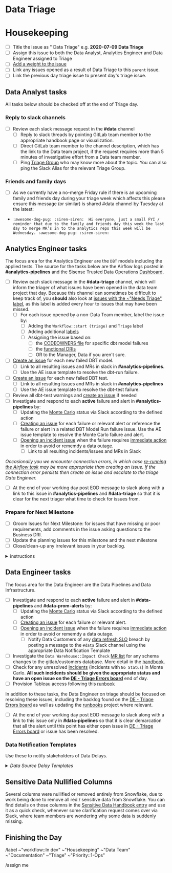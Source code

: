 # Data Triage

<!--
Please complete all items. Ask questions in the #data slack channel
--->

# Housekeeping
* [ ] Title the issue as "<ISO date> Data Triage" e.g. **2020-07-09 Data Triage**
* [ ] Assign this issue to both the Data Analyst, Analytics Engineer and Data Engineer assigned to Triage
* [ ] [Add a weight to the issue](https://about.gitlab.com/handbook/business-ops/data-team/how-we-work/#issue-pointing)
* [ ] Link any issues opened as a result of Data Triage to this `parent` issue.
* [ ] Link the previous day triage issue to present day's triage issue.
## Data Analyst tasks
All tasks below should be checked off at the end of Triage day.

### Reply to slack channels
* [ ] Review each slack message request in the **#data** channel
    - [ ] Reply to slack threads by pointing GitLab team member to the appropriate handbook page or visualization.
    - [ ] Direct GitLab team member to the channel description, which has the link to the Data team project, if the request requires more than 5 minutes of investigative effort from a Data team member.
    - [ ] Ping [Triage Group](https://about.gitlab.com/handbook/business-technology/data-team/how-we-work/triage/#enterprise-data-program-triage-instructions) who may know more about the topic. You can also ping the Slack Alias for the relevant Triage Group.

### Friends and family days
* [ ] As we currently have a no-merge Friday rule if there is an upcoming family and friends day during your triage week which affects this please ensure this message (or similar) is shared #data channel by Tuesday at the latest:
* ```:awesome-dog-pug: :siren-siren:  Hi everyone, just a small FYI / reminder that due to the family and friends day this week the last day to merge MR’s in to the analytics repo this week will be Wednesday. :awesome-dog-pug: :siren-siren:```

## Analytics Engineer tasks

The focus area for the Analytics Engineer are the `DBT` models including the applied tests. The source for the tasks below are the Airflow logs posted in **#analytics-pipelines** and the Sisense Trusted Data Operations [Dashboard](https://app.periscopedata.com/app/gitlab/756199/TD:-Trusted-Data-Operations-Dashboard).

* [ ] Review each slack message in the **#data-triage** channel, which will inform the triager of what issues have been opened in the data team project that day.  Because this channel can sometimes be difficult to keep track of, you **should** also look at [issues with the ~"Needs Triage" label](https://gitlab.com/gitlab-data/analytics/-/issues?label_name%5B%5D=Needs+Triage&scope=all&state=opened), as this label is added every hour to issues that may have been missed.
    - [ ] For each issue opened by a non-Data Team member, label the issue by:
        - [ ] Adding the `Workflow::start (triage)` and `Triage` label
        - [ ] Adding additional [labels](https://about.gitlab.com/handbook/business-ops/data-team/how-we-work/#issue-labeling)
        - [ ] Assigning the issue based on:
            - [ ] the [CODEOWNERS file](https://gitlab.com/gitlab-data/analytics/blob/master/CODEOWNERS) for specific dbt model failures
            - [ ] the [functional DRIs](https://about.gitlab.com/handbook/business-ops/data-team/organization/#team-organization)
            - [ ] OR to the  Manager, Data if you aren't sure.

* [ ] [Create an issue](https://gitlab.com/gitlab-data/analytics/issues/new?issuable_template=Triage%3A%20Errors%20AE) for each new failed DBT model.
    * [ ] Link to all resulting issues and MRs in slack in **#analytics-pipelines**.
    * [ ] Use the AE issue template to resolve the dbt-run failure.
* [ ] [Create an issue](https://gitlab.com/gitlab-data/analytics/issues/new?issuable_template=Triage%3A%20Errors%20AE) for each new failed DBT test.
    * [ ] Link to all resulting issues and MRs in slack in **#analytics-pipelines**
    * [ ] Use the AE issue template to resolve the dbt-test failure.
* [ ] Review all dbt-test warnings and [create an issue](https://gitlab.com/gitlab-data/analytics/issues/new?issuable_template=Triage%3A%20Errors%20AE) if needed
* [ ] Investigate and respond to each **active** failure and alert in **#analytics-pipelines** by:
    * [ ] Updating the [Monte Carlo](https://getmontecarlo.com/monitors) status via Slack according to the defined action
    * [ ] [Creating an issue](https://gitlab.com/gitlab-data/analytics/issues/new?issuable_template=Triage%3A%20Errors%20AE) for each failure or relevant alert or reference the failure or alert in a related DBT Model Run failure issue. Use the AE issue template to resolve the Monte Carlo failure and alert.
    * [ ] [Opening an incident issue](https://gitlab.com/gitlab-data/analytics/-/issues/new?issuable_template=%5BReport%5D%20Incident%20Template&issue[issue_type]=incident) when the failure requires [immediate action](https://about.gitlab.com/handbook/business-technology/data-team/how-we-work/#incidents) in order to avoid or rememdy a data outage.
        * [ ] Link to all resulting incidents/issues and MRs in Slack

*Occasionally you we encounter connection errors, in which case [re-running the Airflow task](https://airflow.apache.org/docs/apache-airflow/1.10.15/dag-run.html#re-run-tasks) may be more appropriate than creating an issue. If the connection error persists then create an issue and escalate to the triage Data Engineer.*

* [ ] At the end of your working day post EOD message to slack along with a link to this issue in **#analytics-pipelines** and **#data-triage** so that it is clear for the next triager what time to check for issues from.

### Prepare for Next Milestone
* [ ] Groom Issues for Next Milestone: for issues that have missing or poor requirements, add comments in the issue asking questions to the Business DRI.
* [ ] Update the planning issues for this milestone and the next milestone
* [ ] Close/clean-up any irrelevant issues in your backlog.

<details>
<summary>instructions</summary>

```
dbt-test errors: <Link to airflow log>

Completed with x errors and x warnings:

##### Existing errors
| Issue | Error |
| ----- | ----- |

##### New errors
| Issue | Error |
| ----- | ----- |

##### Warnings
| Warning |
| ------- |
```

* Quick procedure to cleanup the log:
  1. Open any text editor with a regex find and replace; run through the below strings doing a find and replace for all:
        * `^(?!.*(Failure in test|Database error|Warning)).*$`
        * `^\[\d{4}-\d{2}-\d{2} \d{2}:\d{2}:\d{2},\d{3}\] INFO - b'\\x1b\[0m`
        * `\\n'`
        * `^\R`
  2. In order, each of these lines:
     1. Removes all lines without Database Failure or Test Failure
     2. Removes date and INFO from each line
     3. Removes extra characters from the end of the string
     4. Removes empty lines

</details>


## Data Engineer tasks

The focus area for the Data Engineer are the Data Pipelines and Data Infrastructure.
* [ ] Investigate and respond to each **active** failure and alert in **#data-pipelines** and **#data-prom-alerts** by:
    * [ ] Updating the [Monte Carlo](https://getmontecarlo.com/monitors) status via Slack according to the defined action
    * [ ] [Creating an issue](https://gitlab.com/gitlab-data/analytics/issues/new?issuable_template=Triage%3A%20Errors%20DE) for each failure or relevant alert.
    * [ ] [Opening an incident issue](https://gitlab.com/gitlab-data/analytics/-/issues/new?issuable_template=%5BReport%5D%20Incident%20Template&issue[issue_type]=incident) when the failure requires [immediate action](https://about.gitlab.com/handbook/business-technology/data-team/how-we-work/#incidents) in order to avoid or rememdy a data outage.
       * [ ] Notify Data Customers of any [data refresh SLO](https://about.gitlab.com/handbook/business-technology/data-team/platform/#extract-and-load) breach by posting a message to the `#data` Slack channel using the appropriate Data Notification Template
* [ ] Investigate the `Data Warehouse::Impact Check` [MR list](https://gitlab.com/groups/gitlab-org/-/merge_requests?scope=all&state=all&label_name[]=Data%20Warehouse%3A%3AImpact%20Check&draft=no&approved_by_usernames[]=Any) for any schema changes to the gitlab/customers database. More detail in the [handbook](https://about.gitlab.com/handbook/business-technology/data-team/how-we-work/triage/#gitlabcom-databases-structure-changes).
* [ ] Check for any unresolved [incidents](https://getmontecarlo.com/incidents?include-normalized=false&types=freshness_anomaly%2Cvolume_anomaly%2Cdimension_anomaly%2Cfield_metrics_anomaly%2CDBT_ERRORS%2Cfreshness_sli_rule_breach%2Cvolume_sli_rule_breach%2Csql_rule_breach) (incidents with `No Status`) in Monte Carlo. **All such incidents should be given the appropriate status and have an open issue on the [DE - Triage Errors board](https://gitlab.com/groups/gitlab-data/-/boards/1917859)** end of day.
* [ ] Provision Tableau access following this [runbook](https://gitlab.com/gitlab-data/runbooks/-/blob/main/tableau/license_provisioning.md)

In addition to these tasks, the Data Engineer on triage should be focused on resolving these issues, including the backlog found on the [DE - Triage Errors board](https://gitlab.com/groups/gitlab-data/-/boards/1917859) as well as updating the [runbooks](https://gitlab.com/gitlab-data/runbooks) project where relevant.

* [ ] At the end of your working day post EOD message to slack along with a link to this issue only in **#data-pipelines**  so that it is clear demarcation that all the alert until this point has either open issue in [DE - Triage Errors board](https://gitlab.com/groups/gitlab-data/-/boards/1917859) or  issue has been resolved.

### Data Notification Templates

Use these to notify stakeholders of Data Delays.

<details>
<summary><i>Data Source Delay Templates</i></summary>

Post notices to #data and cross-post to #whats-happening-at-gitlab

#### GitLab.com

Follow the [runbook](https://gitlab.com/gitlab-data/runbooks/-/blob/main/Gitlab_dotcom/Gitlab_DB_recreation_failure.md) for the communication around GitLab.com data incidents.

#### Salesforce

Message: We have identified a delay in the `Salesforce` data refresh and this problem potentially impacts any Sales related KPIs or SiSense dashboards. We are actively working on a resolution and will provide an update once the KPIs and SiSense dashboards have been brought up-to-date.

The `Salesforce` data in the warehouse and downstream models is accurate as of YYYY-MM-DD HH:MM UTC (HH:MM PST).

The DRI for this incident is `@username`.

The link to the Data Team Incident issue is <link>

`CC @Jake Bielecki, @Jack, @Craig Mestel @product-analysts @datateam`

#### Zuora

Message: We have identified a delay in the `Zuora` data refresh and this problem potentially impacts any Financial KPIs or SiSense dashboards. We are actively working on a resolution and will provide an update once the KPIs and SiSense dashboards have been brought up-to-date.

The `Zuora` data in the warehouse and downstream models is accurate as of YYYY-MM-DD HH:MM UTC (HH:MM PST).

The DRI for this incident is `@username`.

The link to the Data Team Incident issue is <link>

`CC @Jake Bielecki,  @Jack, @Craig Mestel @product-analysts @datateam`

#### General

We have identified a delay in the `DATA SOURCE` data refresh. We are actively working on a resolution and will provide an update once data has been brought up-to-date.

The `DATA SOURCE` data in the warehouse and downstream models is accurate as of YYYY-MM-DD HH:MM UTC (HH:MM PST).

The DRI for this incident is `@username`.

The link to the Data Team Incident issue is <link>

</details>


## Sensitive Data Nullified Columns

Several columns were nullified or removed entirely from Snowflake, due to work being done to remove all red / sensitive data from Snowflake.
You can find details on those columns in the [Sensitive Data Handbook entry](https://internal.gitlab.com/handbook/enterprise-data/platform/sensitive-data/) and use it as a quick check, whenever some clarification request comes over via Slack, where team members are wondering why some data is suddenly missing.

## Finishing the Day


/label ~"workflow::In dev" ~"Housekeeping" ~"Data Team" ~"Documentation" ~"Triage" ~"Priority::1-Ops"

/assign me
